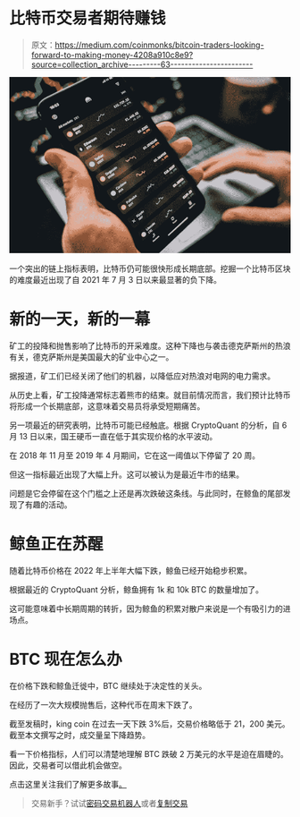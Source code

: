 # 比特币交易者期待赚钱

> 原文：<https://medium.com/coinmonks/bitcoin-traders-looking-forward-to-making-money-4208a910c8e9?source=collection_archive---------63----------------------->

![](img/699e928de34f33696c48652c9edde37d.png)

一个突出的链上指标表明，比特币仍可能很快形成长期底部。挖掘一个比特币区块的难度最近出现了自 2021 年 7 月 3 日以来最显著的负下降。

# 新的一天，新的一幕

矿工的投降和抛售影响了比特币的开采难度。这种下降也与袭击德克萨斯州的热浪有关，德克萨斯州是美国最大的矿业中心之一。

据报道，矿工们已经关闭了他们的机器，以降低应对热浪对电网的电力需求。

从历史上看，矿工投降通常标志着熊市的结束。就目前情况而言，我们预计比特币将形成一个长期底部，这意味着交易员将承受短期痛苦。

另一项最近的研究表明，比特币可能已经触底。根据 CryptoQuant 的分析，自 6 月 13 日以来，国王硬币一直在低于其实现价格的水平波动。

在 2018 年 11 月至 2019 年 4 月期间，它在这一阈值以下停留了 20 周。

但这一指标最近出现了大幅上升。这可以被认为是最近牛市的结果。

问题是它会停留在这个门槛之上还是再次跌破这条线。与此同时，在鲸鱼的尾部发现了有趣的活动。

# 鲸鱼正在苏醒

随着比特币价格在 2022 年上半年大幅下跌，鲸鱼已经开始稳步积累。

根据最近的 CryptoQuant 分析，鲸鱼拥有 1k 和 10k BTC 的数量增加了。

这可能意味着中长期周期的转折，因为鲸鱼的积累对散户来说是一个有吸引力的进场点。

# BTC 现在怎么办

在价格下跌和鲸鱼迁徙中，BTC 继续处于决定性的关头。

在经历了一次大规模抛售后，这种代币在周末下跌了。

截至发稿时，king coin 在过去一天下跌 3%后，交易价格略低于 21，200 美元。截至本文撰写之时，成交量呈下降趋势。

看一下价格指标，人们可以清楚地理解 BTC 跌破 2 万美元的水平是迫在眉睫的。因此，交易者可以借此机会做空。

点击这里关注我们了解更多故事[。](http://t.me/etellworld)

> 交易新手？试试[密码交易机器人](/coinmonks/crypto-trading-bot-c2ffce8acb2a)或者[复制交易](/coinmonks/top-10-crypto-copy-trading-platforms-for-beginners-d0c37c7d698c)